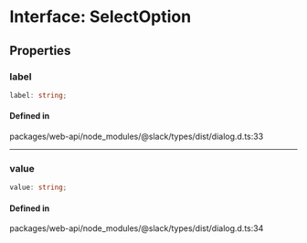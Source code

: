 # Interface: SelectOption

## Properties

### label

```ts
label: string;
```

#### Defined in

packages/web-api/node\_modules/@slack/types/dist/dialog.d.ts:33

***

### value

```ts
value: string;
```

#### Defined in

packages/web-api/node\_modules/@slack/types/dist/dialog.d.ts:34
